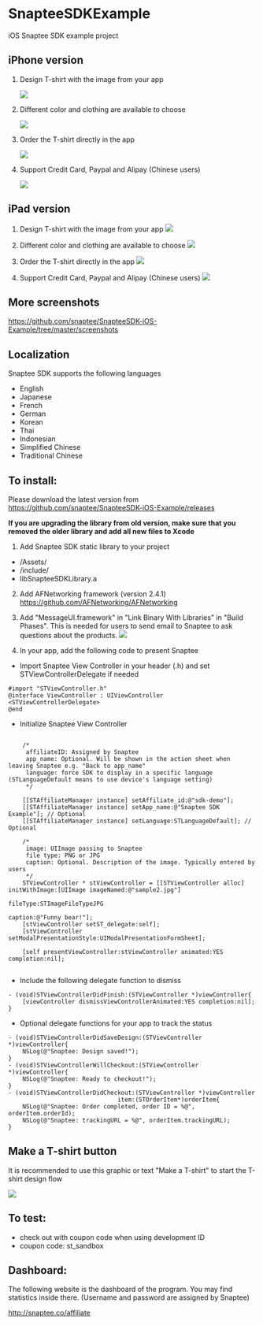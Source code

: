 # SnapteeSDKExample


iOS Snaptee SDK example project

## iPhone version

1. Design T-shirt with the image from your app
    
    ![](screenshots/iphone01.PNG)

2. Different color and clothing are available to choose
    
    ![](screenshots/iphone02.PNG)

3. Order the T-shirt directly in the app
    
    ![](screenshots/iphone03.PNG)

4. Support Credit Card, Paypal and Alipay (Chinese users)
    
    ![](screenshots/iphone06.PNG)

## iPad version

1. Design T-shirt with the image from your app
    ![](screenshots/ipad02.png)
    
2. Different color and clothing are available to choose
    ![](screenshots/ipad03.png)
    
3. Order the T-shirt directly in the app
    ![](screenshots/ipad04.png)
    
4. Support Credit Card, Paypal and Alipay (Chinese users)
    ![](screenshots/ipad05.png)


## More screenshots

https://github.com/snaptee/SnapteeSDK-iOS-Example/tree/master/screenshots

## Localization

Snaptee SDK supports the following languages
- English
- Japanese
- French
- German
- Korean
- Thai
- Indonesian
- Simplified Chinese
- Traditional Chinese


## To install:

Please download the latest version from https://github.com/snaptee/SnapteeSDK-iOS-Example/releases

**If you are upgrading the library from old version, make sure that you removed the older library and add all new files to Xcode**

1) Add Snaptee SDK static library to your project 
- /Assets/
- /include/
- libSnapteeSDKLibrary.a

2) Add AFNetworking framework (version 2.4.1)
https://github.com/AFNetworking/AFNetworking

3) Add "MessageUI.framework" in "Link Binary With Libraries" in "Build Phases". This is needed for users to send email to Snaptee to ask questions about the products.
    ![](screenshots/xcode01.png)

4) In your app, add the following code to present Snaptee

- Import Snaptee View Controller in your header (.h) and set STViewControllerDelegate if needed
```objc
#import "STViewController.h"
@interface ViewController : UIViewController <STViewControllerDelegate>
@end
```
    
- Initialize Snaptee View Controller

```objc

    /*
     affiliateID: Assigned by Snaptee
     app_name: Optional. Will be shown in the action sheet when leaving Snaptee e.g. "Back to app_name"
     language: force SDK to display in a specific language (STLanguageDefault means to use device's language setting)
     */
    
    [[STAffiliateManager instance] setAffiliate_id:@"sdk-demo"];
    [[STAffiliateManager instance] setApp_name:@"Snaptee SDK Example"]; // Optional
    [[STAffiliateManager instance] setLanguage:STLanguageDefault]; // Optional
    
    /*
     image: UIImage passing to Snaptee
     file type: PNG or JPG
     caption: Optional. Description of the image. Typically entered by users
     */
    STViewController * stViewController = [[STViewController alloc] initWithImage:[UIImage imageNamed:@"sample2.jpg"]
                                                                         fileType:STImageFileTypeJPG
                                                                          caption:@"Funny bear!"];
    [stViewController setST_delegate:self];
    [stViewController setModalPresentationStyle:UIModalPresentationFormSheet];
    
    [self presentViewController:stViewController animated:YES completion:nil];
    
```
- Include the following delegate function to dismiss

```objc
- (void)STViewControllerDidFinish:(STViewController *)viewController{
    [viewController dismissViewControllerAnimated:YES completion:nil];
}
```

- Optional delegate functions for your app to track the status
```objc
- (void)STViewControllerDidSaveDesign:(STViewController *)viewController{
    NSLog(@"Snaptee: Design saved!");
}
- (void)STViewControllerWillCheckout:(STViewController *)viewController{
    NSLog(@"Snaptee: Ready to checkout!");
}
- (void)STViewControllerDidCheckout:(STViewController *)viewController
                               item:(STOrderItem*)orderItem{
    NSLog(@"Snaptee: Order completed, order ID = %@", orderItem.orderId);
    NSLog(@"Snaptee: trackingURL = %@", orderItem.trackingURL);
}

```

## Make a T-shirt button

It is recommended to use this graphic or text "Make a T-shirt" to start the T-shirt design flow

![](materials/Create-Tshirt@2x.png)   

## To test:

- check out with coupon code when using development ID
- coupon code: st_sandbox
 
## Dashboard:

The following website is the dashboard of the program. You may find statistics inside there.
(Username and password are assigned by Snaptee)

http://snaptee.co/affiliate






